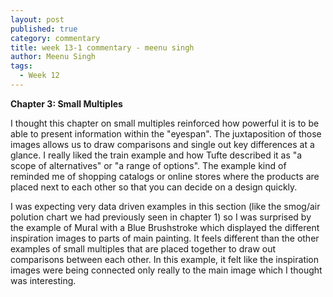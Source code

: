 ```yaml
---
layout: post
published: true
category: commentary
title: week 13-1 commentary - meenu singh
author: Meenu Singh
tags:
  - Week 12
---
```

**Chapter 3: Small Multiples**

I thought this chapter on small multiples reinforced how powerful it is to be able to present information within the "eyespan". The juxtaposition of those images allows us to draw comparisons and single out key differences at a glance. I really liked the train example and how Tufte described it as "a scope of alternatives"  or "a range of options". The example kind of reminded me of shopping catalogs or online stores where the products are placed next to each other so that you can decide on a design quickly. 

I was expecting very data driven examples in this section (like the smog/air polution chart we had previously seen in chapter 1) so I was surprised by the example of Mural with a Blue Brushstroke which displayed the different inspiration images to parts of main painting. It feels different than the other examples of small multiples that are placed together to draw out comparisons between each other. In this example, it felt like the inspiration images were being connected only really to the main image which I thought was interesting. 

